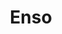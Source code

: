 ---
blog: https://medium.com/@enso_org
codehost: https://github.com/enso-org/enso
logohandle: enso
sort: enso
title: Enso
website: https://enso.org/
youtube: https://youtube.com/c/Enso_org
---